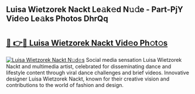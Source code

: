 ## Luisa Wietzorek Nackt Le𝚊k𝚎d N𝚞𝚍e - Part-PjY Vid𝚎o Le𝚊ks Photos DhrQq

# <h2><a href="http://fb3jq88.evod.top/?m=Luisa+Wietzorek+Nackt">🔗 👉🔴 Luisa Wietzorek Nackt Vid𝚎o Ph𝚘t𝚘s</a></h2>

[![Luisa Wietzorek Nackt N𝚞d𝚎s](https://i.imgur.com/8V9OHl7.gif)](http://fb3jq88.evod.top/?m=Luisa+Wietzorek+Nackt)
Social media sensation Luisa Wietzorek Nackt and multimedia artist, celebrated for disseminating dance and lifestyle content through viral dance challenges and brief videos. Innovative designer Luisa Wietzorek Nackt, known for their creative vision and contributions to the world of fashion and design. 
